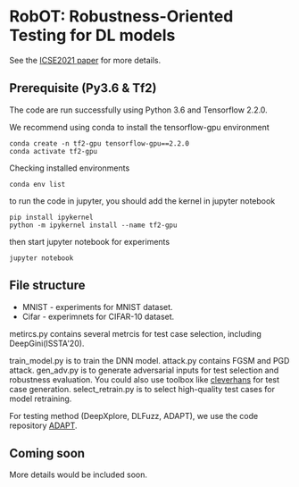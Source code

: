 # RobOT: Robustness-Oriented Testing for DL models
See the <a href="https://arxiv.org/pdf/2102.05913.pdf" target="_blank">ICSE2021 paper</a>  for more details. 

## Prerequisite (Py3.6 & Tf2)
The code are run successfully using Python 3.6 and Tensorflow 2.2.0.

We recommend using conda to install the tensorflow-gpu environment
```shell
conda create -n tf2-gpu tensorflow-gpu==2.2.0
conda activate tf2-gpu
```

Checking installed environments
```shell
conda env list
```

to run the code in jupyter, you should add the kernel in jupyter notebook 
```
pip install ipykernel
python -m ipykernel install --name tf2-gpu
```

then start jupyter notebook for experiments
```
jupyter notebook
```

## File structure
- MNIST - experiments for MNIST dataset.
- Cifar - experimnets for CIFAR-10 dataset.

metircs.py contains several metrcis for test case selection, including DeepGini(ISSTA'20). 

train_model.py is to train the DNN model.
attack.py contains FGSM and PGD attack. 
gen_adv.py is to generate adversarial inputs for test selection and robustness evaluation. You could also use toolbox like <a href="
https://github.com/cleverhans-lab/cleverhans" target="_blank">cleverhans</a> for test case generation. 
select_retrain.py is to select high-quality test cases for model retraining. 

For testing method (DeepXplore, DLFuzz, ADAPT), we use the code repository <a href="https://github.com/kupl/ADAPT" target="_blank">ADAPT</a>. 

## Coming soon
More details would be included soon. 





